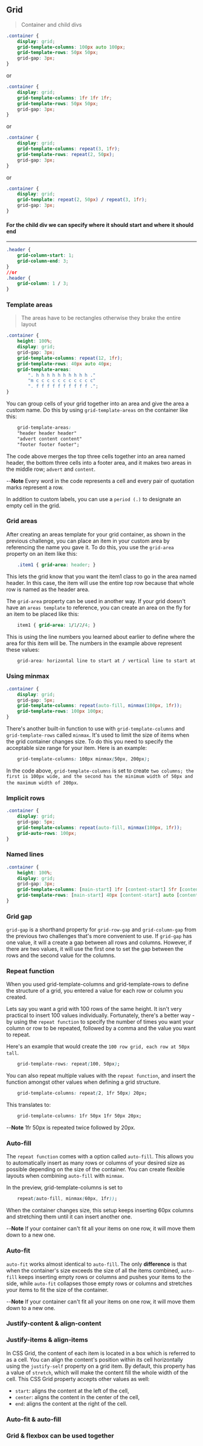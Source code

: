 ## Grid 

> Container and child divs
>

```css
.container {
    display: grid;
    grid-template-columns: 100px auto 100px;
    grid-template-rows: 50px 50px;
    grid-gap: 3px;
}
```
or
```css
.container {
    display: grid;
    grid-template-columns: 1fr 1fr 1fr;
    grid-template-rows: 50px 50px;
    grid-gap: 3px;
}
```
or
```css
.container {
    display: grid;
    grid-template-columns: repeat(3, 1fr);
    grid-template-rows: repeat(2, 50px);
    grid-gap: 3px;
}
```
or
```css
.container {
    display: grid;
    grid-template: repeat(2, 50px) / repeat(3, 1fr);
    grid-gap: 3px;
}
```
#### For the child div we can specify where it should start and where it should end
------
```css
.header {
    grid-column-start: 1;
    grid-column-end: 3;
}
//or
.header {
    grid-column: 1 / 3;
}
```

### Template areas

> The areas have to be rectangles otherwise they brake the entire layout

```css
.container {
    height: 100%;
    display: grid;
    grid-gap: 3px;
    grid-template-columns: repeat(12, 1fr);
    grid-template-rows: 40px auto 40px;
    grid-template-areas: 
        ". h h h h h h h h h h ."
        "m c c c c c c c c c c c"
        ". f f f f f f f f f f .";
}
```
You can group cells of your grid together into an area and give the area a custom name. Do this by using `grid-template-areas` on the container like this:
```css
    grid-template-areas:
    "header header header"
    "advert content content"
    "footer footer footer";
```
The code above merges the top three cells together into an area named header, the bottom three cells into a footer area, and it makes two areas in the middle row; `advert` and `content`.

--**Note**
Every word in the code represents a cell and every pair of quotation marks represent a row.

In addition to custom labels, you can use a `period (.)` to designate an empty cell in the grid.

### Grid areas

After creating an areas template for your grid container, as shown in the previous challenge, you can place an item in your custom area by referencing the name you gave it. To do this, you use the `grid-area` property on an item like this:
```css
    .item1 { grid-area: header; }
```
This lets the grid know that you want the item1 class to go in the area named header. In this case, the item will use the entire top row because that whole row is named as the header area.

The `grid-area` property can be used in another way. If your grid doesn't have an `areas template` to reference, you can create an area on the fly for an item to be placed like this:
```css
    item1 { grid-area: 1/1/2/4; }
```
This is using the line numbers you learned about earlier to define where the area for this item will be. The numbers in the example above represent these values:
```css
    grid-area: horizontal line to start at / vertical line to start at / horizontal line to end at / vertical line to end at;
```

### Using minmax

```css
.container {
    display: grid;
    grid-gap: 5px;
    grid-template-columns: repeat(auto-fill, minmax(100px, 1fr));
    grid-template-rows: 100px 100px;
}
```
There's another built-in function to use with `grid-template-columns` and `grid-template-rows` called `minmax`. It's used to limit the size of items when the grid container changes size. To do this you need to specify the acceptable size range for your item. Here is an example:
```css
    grid-template-columns: 100px minmax(50px, 200px);
```
In the code above, `grid-template-columns` is set to create `two columns; the first is 100px wide, and the second has the minimum width of 50px and the maximum width of 200px`.

### Implicit rows

```css
.container {
    display: grid;
    grid-gap: 5px;
    grid-template-columns: repeat(auto-fill, minmax(100px, 1fr));
    grid-auto-rows: 100px;
}
```

### Named lines

```css
.container {
    height: 100%; 
    display: grid;
    grid-gap: 3px;
    grid-template-columns: [main-start] 1fr [content-start] 5fr [content-end main-end];
    grid-template-rows: [main-start] 40px [content-start] auto [content-end] 40px [main-end]; 
}
```

### Grid gap

`grid-gap` is a shorthand property for `grid-row-gap` and `grid-column-gap` from the previous two challenges that's more convenient to use. If `grid-gap` has one value, it will a create a gap between all rows and columns. However, if there are two values, it will use the first one to set the gap between the rows and the second value for the columns.

### Repeat function

When you used grid-template-columns and grid-template-rows to define the structure of a grid, you entered a value for each row or column you created.

Lets say you want a grid with 100 rows of the same height. It isn't very practical to insert 100 values individually. Fortunately, there's a better way - by using the `repeat function` to specify the number of times you want your column or row to be repeated, followed by a comma and the value you want to repeat.

Here's an example that would create the `100 row grid, each row at 50px tall`.
```css
    grid-template-rows: repeat(100, 50px);
```
You can also repeat multiple values with the `repeat function`, and insert the function amongst other values when defining a grid structure.
```css
    grid-template-columns: repeat(2, 1fr 50px) 20px;
```
This translates to:
```css
    grid-template-columns: 1fr 50px 1fr 50px 20px;
```
--**Note**
1fr 50px is repeated twice followed by 20px.

### Auto-fill

The `repeat function` comes with a option called `auto-fill`. This allows you to automatically insert as many rows or columns of your desired size as possible depending on the size of the container. You can create flexible layouts when combining `auto-fill` with `minmax`.

In the preview, grid-template-columns is set to
```css
    repeat(auto-fill, minmax(60px, 1fr));
```
When the container changes size, this setup keeps inserting 60px columns and stretching them until it can insert another one.

--**Note**
If your container can't fit all your items on one row, it will move them down to a new one.

### Auto-fit

`auto-fit` works almost identical to `auto-fill`. The only **difference** is that when the container's size exceeds the size of all the items combined, `auto-fill` keeps inserting empty rows or columns and pushes your items to the side, while `auto-fit` collapses those empty rows or columns and stretches your items to fit the size of the container.

--**Note**
If your container can't fit all your items on one row, it will move them down to a new one.

### Justify-content & align-content
### Justify-items & align-items

In CSS Grid, the content of each item is located in a box which is referred to as a cell. You can align the content's position within its cell horizontally using the `justify-self` property on a grid item. By default, this property has a value of `stretch`, which will make the content fill the whole width of the cell. This CSS Grid property accepts other values as well:

* `start`: aligns the content at the left of the cell,
* `center`: aligns the content in the center of the cell,
* `end`: aligns the content at the right of the cell.

### Auto-fit & auto-fill
### Grid & flexbox can be used together
